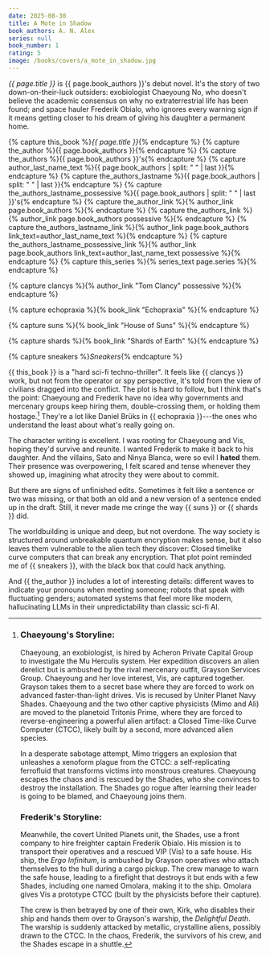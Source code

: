 ```yaml
---
date: 2025-08-30
title: A Mote in Shadow
book_authors: A. N. Alex
series: null
book_number: 1
rating: 5
image: /books/covers/a_mote_in_shadow.jpg
---
```


<cite class="book-title">{{ page.title }}</cite> is <span
class="author-name">{{ page.book_authors }}</span>'s debut novel. It's the
story of two down-on-their-luck outsiders: exobiologist Chaeyoung No, who
doesn't believe the academic consensus on why no extraterrestrial life has
been found; and space hauler Frederik Obialo, who ignores every warning sign
if it means getting closer to his dream of giving his daughter a permanent
home.

{% capture this_book %}<cite class="book-title">{{ page.title }}</cite>{% endcapture %}
{% capture the_author %}<span class="author-name">{{ page.book_authors }}</span>{% endcapture %}
{% capture the_authors %}<span class="author-name">{{ page.book_authors }}</span>'s{% endcapture %}
{% capture author_last_name_text %}{{ page.book_authors | split: " " | last }}{% endcapture %}
{% capture the_authors_lastname %}<span class="author-name">{{ page.book_authors | split: " " | last }}</span>{% endcapture %}
{% capture the_authors_lastname_possessive %}<span class="author-name">{{ page.book_authors | split: " " | last }}</span>'s{% endcapture %}
{% capture the_author_link %}{% author_link page.book_authors %}{% endcapture %}
{% capture the_authors_link %}{% author_link page.book_authors possessive %}{% endcapture %}
{% capture the_authors_lastname_link %}{% author_link page.book_authors link_text=author_last_name_text %}{% endcapture %}
{% capture the_authors_lastname_possessive_link %}{% author_link page.book_authors link_text=author_last_name_text possessive %}{% endcapture %}
{% capture this_series %}{% series_text page.series %}{% endcapture %}

{% capture clancys %}{% author_link "Tom Clancy" possessive %}{% endcapture %}

{% capture echopraxia %}{% book_link "Echopraxia" %}{% endcapture %}

{% capture suns %}{% book_link "House of Suns" %}{% endcapture %}

{% capture shards %}{% book_link "Shards of Earth" %}{% endcapture %}

{% capture sneakers %}<cite class="movie-title">Sneakers</cite>{% endcapture %}

{{ this_book }} is a "hard sci-fi techno-thriller". It feels like {{ clancys
}} work, but not from the operator or spy perspective, it's told from the view
of civilians dragged into the conflict. The plot is hard to follow, but I
think that's the point: Chaeyoung and Frederik have no idea why governments
and mercenary groups keep hiring them, double-crossing them, or holding them
hostage.[^plot] They're a lot like Daniel Brüks in {{ echopraxia }}---the ones
who understand the least about what's really going on.

[^plot]:
    ### Chaeyoung's Storyline:

    Chaeyoung, an exobiologist, is hired by Acheron Private Capital Group to
    investigate the Mu Herculis system. Her expedition discovers an alien
    derelict but is ambushed by the rival mercenary outfit, Grayson Services
    Group. Chaeyoung and her love interest, Vis, are captured together.
    Grayson takes them to a secret base where they are forced to work on
    advanced faster-than-light drives. Vis is recused by Uniter Planet Navy
    Shades. Chaeyoung and the two other captive physicists (Mimo and Ali) are
    moved to the planetoid Tritonis Prime, where they are forced to
    reverse-engineering a powerful alien artifact: a Closed Time-like Curve
    Computer (CTCC), likely built by a second, more advanced alien species.

    In a desperate sabotage attempt, Mimo triggers an explosion that unleashes
    a xenoform plague from the CTCC: a self-replicating ferrofluid that
    transforms victims into monstrous creatures. Chaeyoung escapes the chaos
    and is rescued by the Shades, who she convinces to destroy the
    installation. The Shades go rogue after learning their leader is going to
    be blamed, and Chaeyoung joins them.

    ### Frederik's Storyline:

    Meanwhile, the covert United Planets unit, the Shades, use a front company
    to hire freighter captain Frederik Obialo. His mission is to transport
    their operatives and a rescued VIP (Vis) to a safe house. His ship, the
    _Ergo Infinitum_, is ambushed by Grayson operatives who attach themselves
    to the hull during a cargo pickup. The crew manage to warn the safe house,
    leading to a firefight that destroys it but ends with a few Shades,
    including one named Omolara, making it to the ship. Omolara gives Vis a
    prototype CTCC (built by the physicists before their capture).

    The crew is then betrayed by one of their own, Kirk, who disables their
    ship and hands them over to Grayson's warship, the _Delightful Death_. The
    warship is suddenly attacked by metallic, crystalline aliens, possibly
    drawn to the CTCC. In the chaos, Frederik, the survivors of his crew, and
    the Shades escape in a shuttle.

The character writing is excellent. I was rooting for Chaeyoung and Vis,
hoping they'd survive and reunite. I wanted Frederik to make it back to his
daughter. And the villains, Sato and Ninya Blanca, were so evil I **hated**
them. Their presence was overpowering, I felt scared and tense whenever they
showed up, imagining what atrocity they were about to commit.

But there are signs of unfinished edits. Sometimes it felt like a sentence or
two was missing, or that both an old and a new version of a sentence ended up
in the draft. Still, it never made me cringe the way {{ suns }} or {{ shards
}} did.

The worldbuilding is unique and deep, but not overdone. The way society is
structured around unbreakable quantum encryption makes sense, but it also
leaves them vulnerable to the alien tech they discover: Closed timelike curve
computers that can break any encryption. That plot point reminded me of {{
sneakers }}, with the black box that could hack anything.

And {{ the_author }} includes a lot of interesting details: different waves to
indicate your pronouns when meeting someone; robots that speak with
fluctuating genders; automated systems that feel more like modern,
hallucinating LLMs in their unpredictability than classic sci-fi AI.
